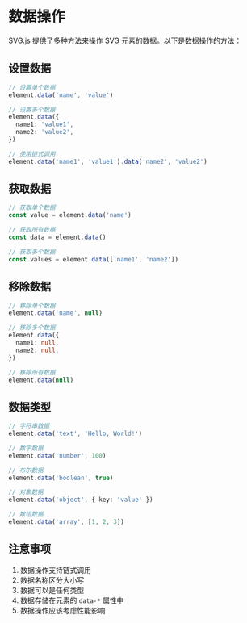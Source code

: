 # 数据操作

SVG.js 提供了多种方法来操作 SVG 元素的数据。以下是数据操作的方法：

## 设置数据

```ts
// 设置单个数据
element.data('name', 'value')

// 设置多个数据
element.data({
  name1: 'value1',
  name2: 'value2',
})

// 使用链式调用
element.data('name1', 'value1').data('name2', 'value2')
```

## 获取数据

```ts
// 获取单个数据
const value = element.data('name')

// 获取所有数据
const data = element.data()

// 获取多个数据
const values = element.data(['name1', 'name2'])
```

## 移除数据

```ts
// 移除单个数据
element.data('name', null)

// 移除多个数据
element.data({
  name1: null,
  name2: null,
})

// 移除所有数据
element.data(null)
```

## 数据类型

```ts
// 字符串数据
element.data('text', 'Hello, World!')

// 数字数据
element.data('number', 100)

// 布尔数据
element.data('boolean', true)

// 对象数据
element.data('object', { key: 'value' })

// 数组数据
element.data('array', [1, 2, 3])
```

## 注意事项

1. 数据操作支持链式调用
2. 数据名称区分大小写
3. 数据可以是任何类型
4. 数据存储在元素的 `data-*` 属性中
5. 数据操作应该考虑性能影响
